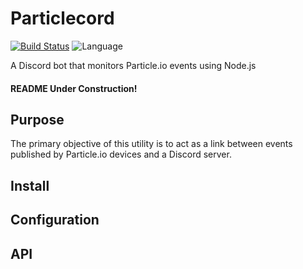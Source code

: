 # Particlecord
[![Build Status](https://travis-ci.org/RAK3RMAN/particlecord.svg?branch=main)](https://travis-ci.org/RAK3RMAN/particlecord)
![Language](https://img.shields.io/badge/language-Node.js-informational.svg?style=flat)

A Discord bot that monitors Particle.io events using Node.js

#### README Under Construction!

## Purpose
The primary objective of this utility is to act as a link between events published by Particle.io devices and a Discord server. 

## Install

## Configuration

## API